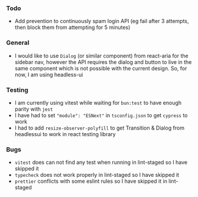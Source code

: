 ### Todo

- Add prevention to continuously spam login API (eg fail after 3 attempts, then block them from attempting for 5 minutes)

### General

- I would like to use `Dialog` (or similar component) from react-aria for the sidebar nav, however the API requires the dialog and button to live in the same component which is not possible with the current design. So, for now, I am using headless-ui

### Testing

- I am currently using vitest while waiting for `bun:test` to have enough parity with `jest`
- I have had to set `"module": "ESNext"` in `tsconfig.json` to get `cypress` to work
- I had to add `resize-observer-polyfill` to get Transition & Dialog from headlessui to work in react testing library

### Bugs

- `vitest` does can not find any test when running in lint-staged so I have skipped it
- `typecheck` does not work properly in lint-staged so I have skipped it
- `prettier` conflicts with some eslint rules so I have skipped it in lint-staged
